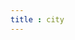 ```yaml
---
title : city
---
```


<ClientOnly>
<example.wavePrint type='fractalCity'></example.wavePrint>
</ClientOnly>